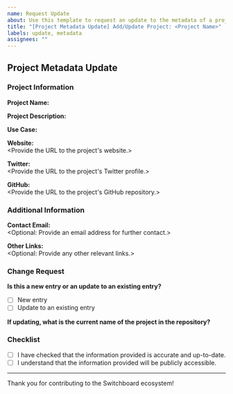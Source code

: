 ```yaml
---
name: Request Update
about: Use this template to request an update to the metadata of a project that uses Switchboard.
title: "[Project Metadata Update] Add/Update Project: <Project Name>"
labels: update, metadata
assignees: ""
---
```


## Project Metadata Update

### Project Information

**Project Name:**  
<Provide the name of the project.>

**Project Description:**  
<Provide a brief description of the project.>

**Use Case:**  
<Explain how the project uses Switchboard.>

**Website:**  
<Provide the URL to the project's website.>

**Twitter:**  
<Provide the URL to the project's Twitter profile.>

**GitHub:**  
<Provide the URL to the project's GitHub repository.>

### Additional Information

**Contact Email:**  
<Optional: Provide an email address for further contact.>

**Other Links:**  
<Optional: Provide any other relevant links.>

### Change Request

**Is this a new entry or an update to an existing entry?**

- [ ] New entry
- [ ] Update to an existing entry

**If updating, what is the current name of the project in the repository?**  
<Provide the existing project name if applicable.>

### Checklist

- [ ] I have checked that the information provided is accurate and up-to-date.
- [ ] I understand that the information provided will be publicly accessible.

---

Thank you for contributing to the Switchboard ecosystem!
